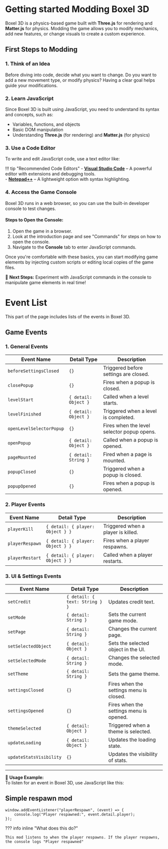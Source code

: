 # Getting started Modding Boxel 3D

Boxel 3D is a physics-based game built with **Three.js** for rendering and **Matter.js** for physics. Modding the game allows you to modify mechanics, add new features, or change visuals to create a custom experience.

## First Steps to Modding

### 1. Think of an Idea  
Before diving into code, decide what you want to change. Do you want to add a new movement type, or modify physics? Having a clear goal helps guide your modifications.

### 2. Learn JavaScript  
Since Boxel 3D is built using JavaScript, you need to understand its syntax and concepts, such as:  

- Variables, functions, and objects  
- Basic DOM manipulation  
- Understanding **Three.js** (for rendering) and **Matter.js** (for physics)  

### 3. Use a Code Editor  
To write and edit JavaScript code, use a text editor like:  

!!! tip "Recommended Code Editors"
    - **[Visual Studio Code](https://code.visualstudio.com/)** – A powerful editor with extensions and debugging tools.  
    - **[Notepad++](https://notepad-plus-plus.org/)** – A lightweight option with syntax highlighting.  

### 4. Access the Game Console  
Boxel 3D runs in a web browser, so you can use the built-in developer console to test changes.  

#### Steps to Open the Console:
1. Open the game in a browser.  
2. Look at the introduction page and see "Commands" for steps on how to open the console.
3. Navigate to the **Console** tab to enter JavaScript commands.  

Once you're comfortable with these basics, you can start modifying game elements by injecting custom scripts or editing local copies of the game files.  

🚀 **Next Steps:** Experiment with JavaScript commands in the console to manipulate game elements in real time!


# Event List

This part of the page includes lists of the events in Boxel 3D.

## Game Events

### 1. General Events
| Event Name             | Detail Type  | Description |
|------------------------|-------------|-------------|
| `beforeSettingsClosed` | `{}`        | Triggered before settings are closed. |
| `closePopup`          | `{}`        | Fires when a popup is closed. |
| `levelStart`          | `{ detail: Object }` | Called when a level starts. |
| `levelFinished`       | `{ detail: Object }` | Triggered when a level is completed. |
| `openLevelSelectorPopup` | `{}`    | Fires when the level selector popup opens. |
| `openPopup`          | `{ detail: Object }` | Called when a popup is opened. |
| `pageMounted`        | `{ detail: String }` | Fired when a page is mounted. |
| `popupClosed`        | `{}`        | Triggered when a popup is closed. |
| `popupOpened`        | `{}`        | Fires when a popup is opened. |

### 2. Player Events
| Event Name             | Detail Type  | Description |
|------------------------|-------------|-------------|
| `playerKill`         | `{ detail: { player: Object } }` | Triggered when a player is killed. |
| `playerRespawn`      | `{ detail: { player: Object } }` | Fires when a player respawns. |
| `playerRestart`      | `{ detail: { player: Object } }` | Called when a player restarts. |

### 3. UI & Settings Events
| Event Name             | Detail Type  | Description |
|------------------------|-------------|-------------|
| `setCredit`          | `{ detail: { text: String } }` | Updates credit text. |
| `setMode`           | `{ detail: String }` | Sets the current game mode. |
| `setPage`           | `{ detail: String }` | Changes the current page. |
| `setSelectedObject` | `{ detail: Object }` | Sets the selected object in the UI. |
| `setSelectedMode`   | `{ detail: String }` | Changes the selected mode. |
| `setTheme`         | `{ detail: String }` | Sets the game theme. |
| `settingsClosed`    | `{}`        | Fires when the settings menu is closed. |
| `settingsOpened`    | `{}`        | Fires when the settings menu is opened. |
| `themeSelected`     | `{ detail: Object }` | Triggered when a theme is selected. |
| `updateLoading`     | `{ detail: Object }` | Updates the loading state. |
| `updateStatsVisibility` | `{}`    | Updates the visibility of stats. |

---

🚀 **Usage Example:**  
To listen for an event in Boxel 3D, use JavaScript like this:

## Simple respawn mod

    window.addEventListener("playerRespawn", (event) => {
        console.log("Player respawned:", event.detail.player);
    });

??? info inline "What does this do?"

    This mod listens to when the player respawns. If the player respawns, the console logs "Player respawned"
